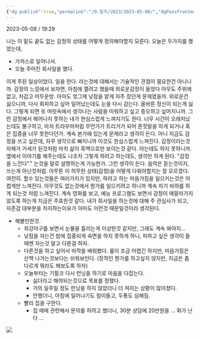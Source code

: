 ```yaml
---
{"dg-publish":true,"permalink":"/9.일지/2023/2023-05-08/","dgPassFrontmatter":true,"noteIcon":""}
---
```




2023-05-08 / 19:29

나는 이 밑도 끝도 없는 감정의 상태를 어떻게 정의해야할지 모른다. 오늘은 두가지를 했었는데, 

- 가까스로 일어나서.
- 오늘 주어진 회사일을 했다.

이게 주된 일상이었다. 일을 한다. 라는것에 대해서는 기술적인 관점이 필요한건 아니니까. 
감정의 느낌에서 보자면, 아침에 깰려고 했을때 외로운감정이 들었다 아무도 주위에 없고, 차갑고 어두운방. 아마도 엊그제 낮잠을 얕게 자주 잤던게 문제였을까. 외로운건 싫으니까, 다시 회피하고 싶어 일어났는데도 눈을 다시 감는다. 올바른 정신이 되는게 싫다. 그렇게 되면 또 머릿속에서 생각나는 사람을 미워하고 싶고 증오하고 싶어지니까. 그런 감정에서 헤어나지 못하는 내가 한심스럽게 느껴지기도 한다. 너무 시간이 오래지났는데도 불구하고, 마치 트라우마처럼 무언가가 트리거가 되어 혼잣말을 하게 되거나 혹은 집중을 너무 못한다던가. 계속 본가에 있는게 문제라고 생각이 든다. 아니 지금도 감정을 쓰고 싶은데, 자꾸 생각으로 빠지니까 이것도 한심스럽게 느껴진다. 감정이라는것 자체가 거세가 된것처럼 마치 삶이 흑백으로만 보이는것 같다. 아는데도 하지 못하니까. 옆에서 이야기를 해주는데도 나조차 그렇게 하려고 하는데도, 생각만 하게 된다. "감정을 느낀다"." 는것을 말로 설명하는게 가능한가. 그런 생각이 든다. 음악은 듣는것이지, 쓰는게 아닌것처럼. 아무튼 이 허무한 상태(감정)을 어떻게 다뤄야할지는 잘 모르겠다. 여전히. 할수 있는것들은 여러가지가 있지만, 하려고 하는 마음가짐을 일으키는것은 어렵게만 느껴진다. 아무것도 없는것에서 뭔가를 일으키려고 하니까 계속 자기 비하를 하게 되는것 처럼 느껴진다. 계속 영화를 보고, 예능 프로그램도 보면서 감정이 매말라가지 않도록 하는게 지금은 주효한것 같다. 내가 회사일을 하는것에 대해 주 관심사가 되고, 자존감 대부분을 차지하는이유가 아마도 이런것 때문일것이라 생각된다.

- 해볼만한것.
	- 최강야구를 보면서 눈물을 흘리는게 이상한것 같지만, 그래도 계속 봐야지...
	- 낮잠을 자는건 밤에 집중되게 숙면을 하지 못하게 하니, 피하고 싶은 생각이 들때엔 자는것 말고 다른걸 하자.
	- 다른것을 하고 싶어서 마작을 배워봤다. 룰이 조금 어렵긴 하지만, 마음가짐은 산책 나가는것보다는 쉬워보인다. (정적인 뭔가를 하고싶지 않지만, 지금은 좀 다르게 뭐라도 해보도록 하자)
	- 오늘부터는 기필코 다시 런닝을 하기로 마음을 다잡는다.
		- 싫더라고 해야되는것으로 목표를 정했다.
		- 거의 일주일 정도 런닝을 하지 않았더니 더 쳐지는 상황이 많아졌다.
		- 안했더니, 아침에 일어나기도 힘이들고, 두통도 심해짐.
	- 빨리 집을 구한다.
		- 집 매매 관련해서 문의를 하려고 했더니, 30분 상담에 20만원을 ... 화가 난다 ...


![](https://i.imgur.com/V6s4UsF.png)
